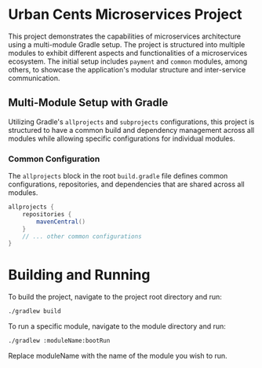 # Urban Cents Microservices Project

This project demonstrates the capabilities of microservices architecture using a multi-module Gradle setup. The project is structured into multiple modules to exhibit different aspects and functionalities of a microservices ecosystem. The initial setup includes `payment` and `common` modules, among others, to showcase the application's modular structure and inter-service communication.

## Multi-Module Setup with Gradle

Utilizing Gradle's `allprojects` and `subprojects` configurations, this project is structured to have a common build and dependency management across all modules while allowing specific configurations for individual modules.

### Common Configuration

The `allprojects` block in the root `build.gradle` file defines common configurations, repositories, and dependencies that are shared across all modules.

```gradle
allprojects {
    repositories {
        mavenCentral()
    }
    // ... other common configurations
}
```

# Building and Running
To build the project, navigate to the project root directory and run:


```bash
./gradlew build
```
To run a specific module, navigate to the module directory and run:

```bash
./gradlew :moduleName:bootRun
```
Replace moduleName with the name of the module you wish to run.
